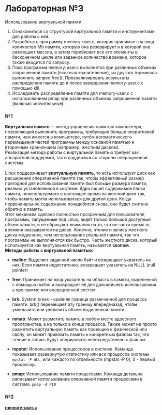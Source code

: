 # Лабораторная №3
Использование виртуальной памяти
1. Ознакомиться со структурой виртуальной памяти и инструментами для работы с ней.
2. Разработать программу memory-user.c, которая принимает на вход количество Mb памяти, которую она резервирует и в которой она размещает массив,  а затем перебирает все его элементы в бесконечном цикле или заданное количество времени, которое также вводится по запросу.
3. Пока программа memory-user.c выполнется при различных объемах запрошенной памяти (включая значительные), из другого терминала выполнить запрос free(). Проанализировать результаты распределени памяти до и после завершения memory-user.c с помощью kill.
4. Исследовать распределение памяти для memory-user.c с использованием pmap при различных объемах запрошенной памяти (включая значительные).

### №1
**Виртуальная память** — метод управления памятью компьютера, позволяющий выполнять программы, 
требующие больше оперативной памяти, чем имеется в компьютере, 
путём автоматического перемещения частей программы между основной памятью и вторичным хранилищем
(например, жёстким диском). \
Реализация метода работы с виртуальной памятью 
требует как аппаратной поддержки, так и поддержки со стороны операционной системы. \
\
Linux поддерживает **виртуальную память**, 
то есть использует диск как расширение оперативной памяти так, 
чтобы эффективный размер пригодной для использования памяти был больше размера памяти, 
реально установленной в системе. 
Ядро пишет содержимое блока памяти, неиспользуемого в настоящее время на жесткий диск так, 
чтобы память могла использоваться для другой цели. 
Когда первоначальное содержание понадобится снова, оно будет считано обратно в память.\
Этот механизм сделано полностью прозрачным для пользователя; 
программы, запущенные под Linux, видят только большой доступный объем памяти, 
и не обращают внимания на то, что их части время от времени оказываются на диске. 
Конечно, чтение и запись жесткого диска медленнее, чем использование реальной памяти, 
так что программы не выполняются как быстро.
Часть жесткого диска, который используется как виртуальная память, называется **свопом**.\
**Методы работы с виртуальной памятью:**
* **malloc**: Выделяет заданной число байт и возвращает
указатель на них. Если памяти недостаточно, возвращает указатель
на NULL (null pointer)

* **free**: Принимает на вход указатель на область в памяти, выделенной с помощью malloc и 
возвращает её для дальнейшего использования в программе или
операционной систем.

* **brk**: System break - крайняя граница размеченной для процесса памяти.
brk() перемещает эту границу вперед/назад, чтобы уменьшить или увеличить объем
выделенной памяти.

* **mmap**: Может разметить память в любом месте адресного пространства,
а не только в конце процесса. Также может не просто разметить 
виртуальную память как проекцию к физической или свопу, он может
привязать память к конкретным файлам так, что чтение и запись
будут оперировать непосредственно с файлом.

* **mpstat**: Использование процессоров в системе. Команда показывает развернутую
статистику или все процессов системы `mpstat -P ALL`, или каждого по отдельности 
(mpstat -P 0), 0 - первый процессор.

* **pmap**: Использование памяти процессами. Команда детально раписывает использование
операивной памяти процессами в системе. `pmap -d PID`

### №2
**[memory-user.c]()**